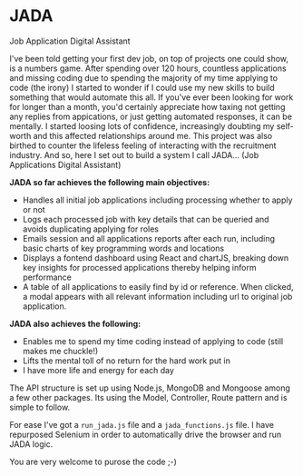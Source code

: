 # JADA
Job Application Digital Assistant

I've been told getting your first dev job, on top of projects one could show, is a numbers game. After spending over 120 hours, countless applications and missing coding due to spending the majority of my time applying to code (the irony) I started to wonder if I could use my new skills to build something that would automate this all.
If you've ever been looking for work for longer than a month, you'd certainly appreciate how taxing not getting any replies from appications, or just getting automated responses, it can be mentally. I started loosing lots of confidence, increasingly doubting my self-worth and this affected relationships around me. This project was also birthed to counter the lifeless feeling of interacting with the recruitment industry.
And so, here I set out to build a system I call JADA... (Job Applications Digital Assistant)

**JADA so far achieves the following main objectives:**
- Handles all initial job applications including processing whether to apply or not
- Logs each processed job with key details that can be queried and avoids duplicating applying for roles
- Emails session and all applications reports after each run, including basic charts of key programming words and locations
- Displays a fontend dashboard using React and chartJS, breaking down key insights for processed applications thereby helping inform performance
- A table of all applications to easily find by id or reference. When clicked, a modal appears with all relevant information including url to original job application.

**JADA also achieves the following:**
- Enables me to spend my time coding instead of applying to code (still makes me chuckle!) 
- Lifts the mental toll of no return for the hard work put in
- I have more life and energy for each day

The API structure is set up using Node.js, MongoDB and Mongoose among a few other packages. Its using the Model, Controller, Route pattern and is simple to follow.

For ease I've got a `run_jada.js` file and a `jada_functions.js` file. I have repurposed Selenium in order to automatically drive the browser and run JADA logic. 

You are very welcome to purose the code ;-) 
